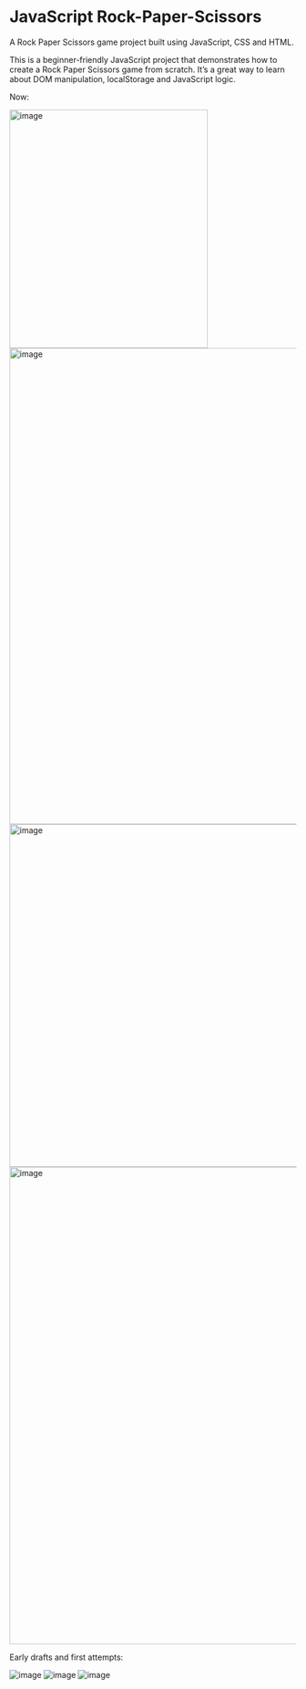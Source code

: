 # JavaScript Rock-Paper-Scissors

A Rock Paper Scissors game project built using JavaScript, CSS and HTML. 

This is a beginner-friendly JavaScript project that demonstrates how to create a Rock Paper Scissors game from scratch. It’s a great way to learn about DOM manipulation, localStorage and JavaScript logic.

Now:

<img width="347.5" height="418" alt="image" src="https://github.com/user-attachments/assets/6793ee84-c532-425e-95aa-5ff366be20a8" />
<img width="730" height="835" alt="image" src="https://github.com/user-attachments/assets/49a92749-74e3-40d0-860a-26f2e2a57fba" />
<img width="695" height="601" alt="image" src="https://github.com/user-attachments/assets/8c0f4e17-902d-4c07-94d4-b17bf66dd3e4" />
<img width="706" height="837" alt="image" src="https://github.com/user-attachments/assets/ed30907b-79e1-41eb-a7e3-e7387bc13aef" />


Early drafts and first attempts:

![image](https://github.com/user-attachments/assets/d6c3ff51-00b0-45bf-90be-2ec7ee2247f7)
![image](https://github.com/user-attachments/assets/c28957a4-5d61-4503-be1b-b6277fc5a81d)
![image](https://github.com/user-attachments/assets/0de25797-c1fe-4b84-b6ca-c07435c8f9a2)


